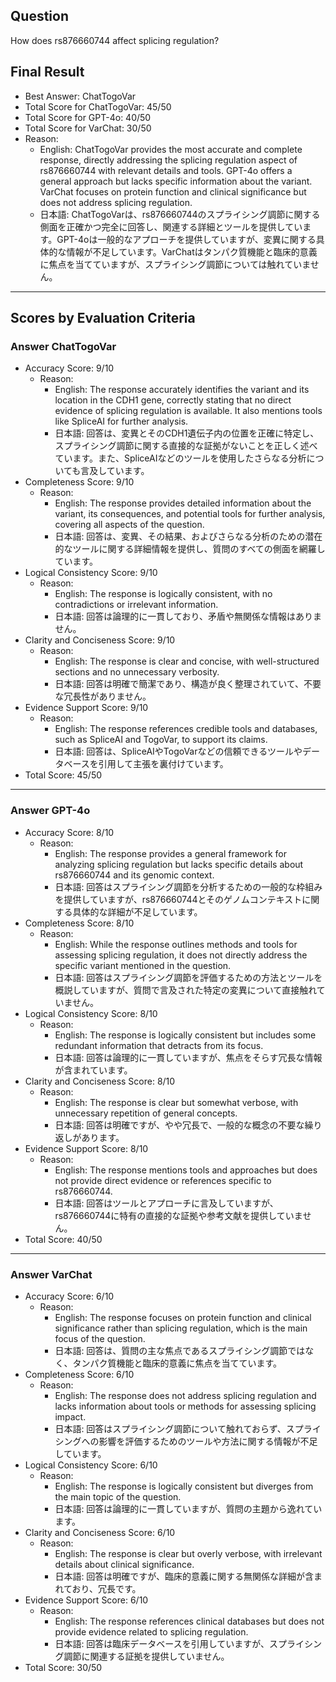 ## Question

How does rs876660744 affect splicing regulation?

## Final Result

- Best Answer: ChatTogoVar
- Total Score for ChatTogoVar: 45/50
- Total Score for GPT-4o: 40/50
- Total Score for VarChat: 30/50
- Reason:
  - English: ChatTogoVar provides the most accurate and complete response, directly addressing the splicing regulation aspect of rs876660744 with relevant details and tools. GPT-4o offers a general approach but lacks specific information about the variant. VarChat focuses on protein function and clinical significance but does not address splicing regulation.
  - 日本語: ChatTogoVarは、rs876660744のスプライシング調節に関する側面を正確かつ完全に回答し、関連する詳細とツールを提供しています。GPT-4oは一般的なアプローチを提供していますが、変異に関する具体的な情報が不足しています。VarChatはタンパク質機能と臨床的意義に焦点を当てていますが、スプライシング調節については触れていません。

---

## Scores by Evaluation Criteria

### Answer ChatTogoVar
- Accuracy Score: 9/10
  - Reason: 
    - English: The response accurately identifies the variant and its location in the CDH1 gene, correctly stating that no direct evidence of splicing regulation is available. It also mentions tools like SpliceAI for further analysis.
    - 日本語: 回答は、変異とそのCDH1遺伝子内の位置を正確に特定し、スプライシング調節に関する直接的な証拠がないことを正しく述べています。また、SpliceAIなどのツールを使用したさらなる分析についても言及しています。
- Completeness Score: 9/10
  - Reason: 
    - English: The response provides detailed information about the variant, its consequences, and potential tools for further analysis, covering all aspects of the question.
    - 日本語: 回答は、変異、その結果、およびさらなる分析のための潜在的なツールに関する詳細情報を提供し、質問のすべての側面を網羅しています。
- Logical Consistency Score: 9/10
  - Reason: 
    - English: The response is logically consistent, with no contradictions or irrelevant information.
    - 日本語: 回答は論理的に一貫しており、矛盾や無関係な情報はありません。
- Clarity and Conciseness Score: 9/10
  - Reason: 
    - English: The response is clear and concise, with well-structured sections and no unnecessary verbosity.
    - 日本語: 回答は明確で簡潔であり、構造が良く整理されていて、不要な冗長性がありません。
- Evidence Support Score: 9/10
  - Reason: 
    - English: The response references credible tools and databases, such as SpliceAI and TogoVar, to support its claims.
    - 日本語: 回答は、SpliceAIやTogoVarなどの信頼できるツールやデータベースを引用して主張を裏付けています。
- Total Score: 45/50

---

### Answer GPT-4o
- Accuracy Score: 8/10
  - Reason: 
    - English: The response provides a general framework for analyzing splicing regulation but lacks specific details about rs876660744 and its genomic context.
    - 日本語: 回答はスプライシング調節を分析するための一般的な枠組みを提供していますが、rs876660744とそのゲノムコンテキストに関する具体的な詳細が不足しています。
- Completeness Score: 8/10
  - Reason: 
    - English: While the response outlines methods and tools for assessing splicing regulation, it does not directly address the specific variant mentioned in the question.
    - 日本語: 回答はスプライシング調節を評価するための方法とツールを概説していますが、質問で言及された特定の変異について直接触れていません。
- Logical Consistency Score: 8/10
  - Reason: 
    - English: The response is logically consistent but includes some redundant information that detracts from its focus.
    - 日本語: 回答は論理的に一貫していますが、焦点をそらす冗長な情報が含まれています。
- Clarity and Conciseness Score: 8/10
  - Reason: 
    - English: The response is clear but somewhat verbose, with unnecessary repetition of general concepts.
    - 日本語: 回答は明確ですが、やや冗長で、一般的な概念の不要な繰り返しがあります。
- Evidence Support Score: 8/10
  - Reason: 
    - English: The response mentions tools and approaches but does not provide direct evidence or references specific to rs876660744.
    - 日本語: 回答はツールとアプローチに言及していますが、rs876660744に特有の直接的な証拠や参考文献を提供していません。
- Total Score: 40/50

---

### Answer VarChat
- Accuracy Score: 6/10
  - Reason: 
    - English: The response focuses on protein function and clinical significance rather than splicing regulation, which is the main focus of the question.
    - 日本語: 回答は、質問の主な焦点であるスプライシング調節ではなく、タンパク質機能と臨床的意義に焦点を当てています。
- Completeness Score: 6/10
  - Reason: 
    - English: The response does not address splicing regulation and lacks information about tools or methods for assessing splicing impact.
    - 日本語: 回答はスプライシング調節について触れておらず、スプライシングへの影響を評価するためのツールや方法に関する情報が不足しています。
- Logical Consistency Score: 6/10
  - Reason: 
    - English: The response is logically consistent but diverges from the main topic of the question.
    - 日本語: 回答は論理的に一貫していますが、質問の主題から逸れています。
- Clarity and Conciseness Score: 6/10
  - Reason: 
    - English: The response is clear but overly verbose, with irrelevant details about clinical significance.
    - 日本語: 回答は明確ですが、臨床的意義に関する無関係な詳細が含まれており、冗長です。
- Evidence Support Score: 6/10
  - Reason: 
    - English: The response references clinical databases but does not provide evidence related to splicing regulation.
    - 日本語: 回答は臨床データベースを引用していますが、スプライシング調節に関連する証拠を提供していません。
- Total Score: 30/50